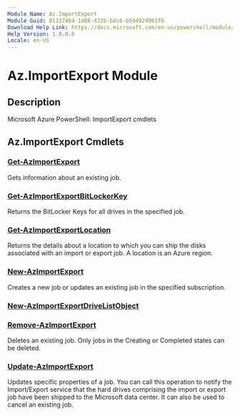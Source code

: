 ```yaml
---
Module Name: Az.ImportExport
Module Guid: 81137464-1d88-432b-bdc6-b594924961f6
Download Help Link: https://docs.microsoft.com/en-us/powershell/module/az.importexport
Help Version: 1.0.0.0
Locale: en-US
---
```


# Az.ImportExport Module
## Description
Microsoft Azure PowerShell: ImportExport cmdlets

## Az.ImportExport Cmdlets
### [Get-AzImportExport](Get-AzImportExport.md)
Gets information about an existing job.

### [Get-AzImportExportBitLockerKey](Get-AzImportExportBitLockerKey.md)
Returns the BitLocker Keys for all drives in the specified job.

### [Get-AzImportExportLocation](Get-AzImportExportLocation.md)
Returns the details about a location to which you can ship the disks associated with an import or export job.
A location is an Azure region.

### [New-AzImportExport](New-AzImportExport.md)
Creates a new job or updates an existing job in the specified subscription.

### [New-AzImportExportDriveListObject](New-AzImportExportDriveListObject.md)


### [Remove-AzImportExport](Remove-AzImportExport.md)
Deletes an existing job.
Only jobs in the Creating or Completed states can be deleted.

### [Update-AzImportExport](Update-AzImportExport.md)
Updates specific properties of a job.
You can call this operation to notify the Import/Export service that the hard drives comprising the import or export job have been shipped to the Microsoft data center.
It can also be used to cancel an existing job.

